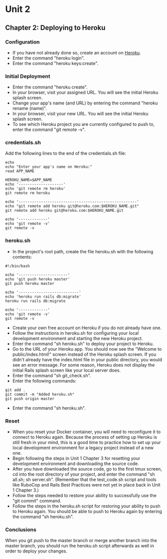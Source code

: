 # Unit 2
## Chapter 2: Deploying to Heroku

### Configuration
* If you have not already done so, create an account on [Heroku](https://www.heroku.com/).
* Enter the command "heroku login".
* Enter the command "heroku keys:create".

### Initial Deployment
* Enter the command "heroku create".
* In your browser, visit your assigned URL.  You will see the initial Heroku splash screen.
* Change your app's name (and URL) by entering the command "heroku rename (name)".
* In your browser, visit your new URL.  You will see the initial Heroku splash screen.
* To see which Heroku project you are currently configured to push to, enter the command "git remote -v".

### credentials.sh
Add the following lines to the end of the credentials.sh file:
```
echo
echo "Enter your app's name on Heroku:"
read APP_NAME

HEROKU_NAME=$APP_NAME
echo '--------------------'
echo 'git remote rm heroku'
git remote rm heroku

echo '-----------------------------------------------------'
echo "git remote add heroku git@heroku.com:$HEROKU_NAME.git"
git remote add heroku git@heroku.com:$HEROKU_NAME.git

echo '-------------'
echo 'git remote -v'
git remote -v
```

### heroku.sh
* In the project's root path, create the file heroku.sh with the following contents:
```
#!/bin/bash

echo '----------------------'
echo 'git push heroku master'
git push heroku master

echo '---------------------------'
echo 'heroku run rails db:migrate'
heroku run rails db:migrate

echo '-------------'
echo 'git remote -v'
git remote -v
```
* Create your own free account on Heroku if you do not already have one.
* Follow the instructions in heroku.sh for configuring your local development environment and starting the new Heroku project.
* Enter the command "sh heroku.sh" to deploy your project to Heroku.
* Go to the URL of your Heroku app.  You should now see the "Welcome to public/index.html!" screen instead of the Heroku splash screen.  If you didn't already have the index.html file in your public directory, you would see an error message.  For some reason, Heroku does not display the initial Rails splash screen like your local server does.
* Enter the command "sh git_check.sh".
* Enter the following commands:
```
git add .
git commit -m "Added heroku.sh"
git push origin master
```
* Enter the command "sh heroku.sh".

### Reset
* When you reset your Docker container, you will need to reconfigure it to connect to Heroku again.  Because the process of setting up Heroku is still fresh in your mind, this is a good time to practice how to set up your local development environment for a legacy project instead of a new one.
* Begin following the steps in Unit 1 Chapter 3 for resetting your development environment and downloading the source code.
* After you have downloaded the source code, go to the first tmux screen, cd into the root directory of your project, and enter the command "sh all.sh; sh server.sh". (Remember that the test_code.sh script and tools like RuboCop and Rails Best Practices were not yet in place back in Unit 1 Chapter 3.)
* Follow the steps needed to restore your ability to successfully use the "git commit" command.
* Follow the steps in the heroku.sh script for restoring your ability to push to Heroku again. You should be able to push to Heroku again by entering the command "sh heroku.sh".

### Conclusions

When you git push to the master branch or merge another branch into the master branch, you should run the heroku.sh script afterwards as well in order to deploy your changes.
